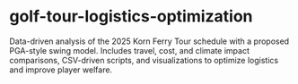 # golf-tour-logistics-optimization
Data-driven analysis of the 2025 Korn Ferry Tour schedule with a proposed PGA-style swing model. Includes travel, cost, and climate impact comparisons, CSV-driven scripts, and visualizations to optimize logistics and improve player welfare.
